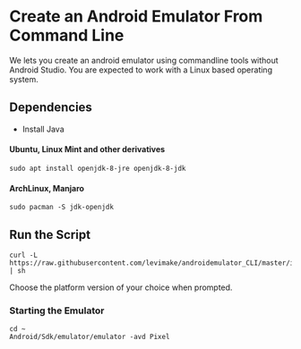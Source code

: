 # Create an Android Emulator From Command Line

We lets you create an android emulator using commandline tools without Android Studio. You are expected to work with a Linux based operating system.

## Dependencies
- Install Java
#### Ubuntu, Linux Mint and other derivatives
```
sudo apt install openjdk-8-jre openjdk-8-jdk
```
#### ArchLinux, Manjaro
```
sudo pacman -S jdk-openjdk
```
  
## Run the Script
```
curl -L https://raw.githubusercontent.com/levimake/androidemulator_CLI/master/install_avd.sh | sh
```
Choose the platform version of your choice when prompted.

### Starting the Emulator
```
cd ~
Android/Sdk/emulator/emulator -avd Pixel
```

